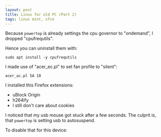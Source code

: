 ```yaml
---
layout: post
title: Linux for old PC (Part 2)
tags: linux mint, xfce
---
```


Because `powertop` is already settings the cpu governor to "ondemand", I dropped "cpufrequtils".

Hence you can uninstall them with:

```
sudo apt install -y cpufrequtils
```

I made use of "acer_ec.pl" to set fan profile to "silent":

```
acer_ac.pl 5A 10
```

I installed this Firefox extensions:

 - uBlock Origin
 - h264ify
 - I still don't care about cookies

I noticed that my usb mouse got stuck after a few seconds. The culprit is, that `powertop` is setting usb to autosuspend.

To disable that for this device:
